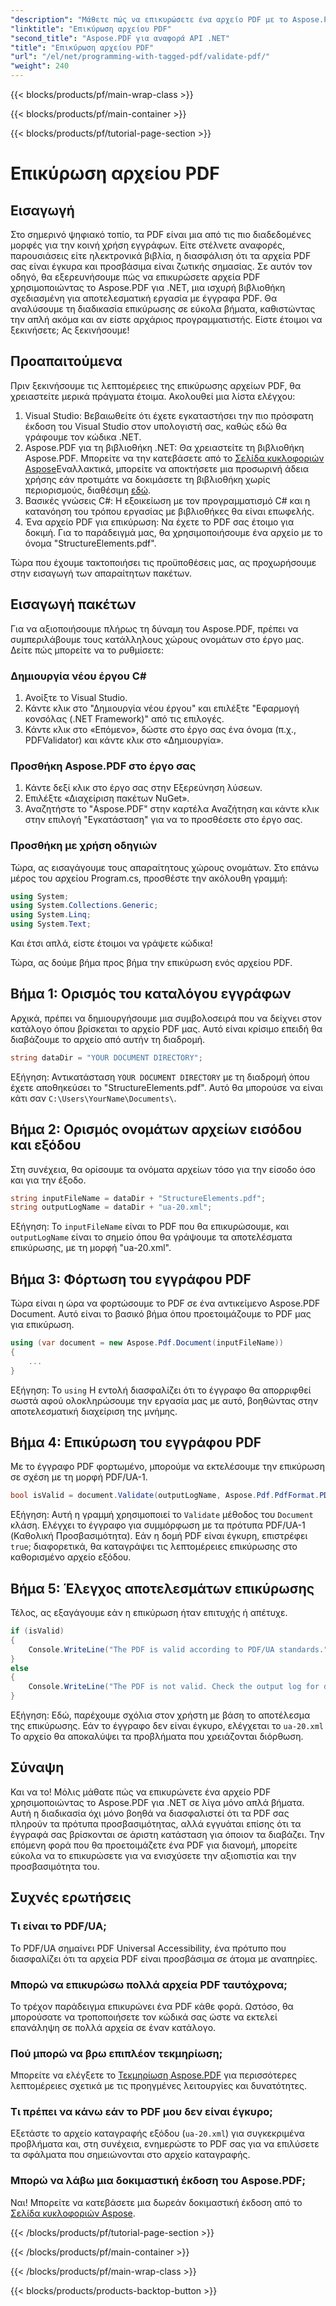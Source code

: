 ```yaml
---
"description": "Μάθετε πώς να επικυρώσετε ένα αρχείο PDF με το Aspose.PDF για .NET. Ελέγξτε τη συμμόρφωσή του με τα πρότυπα και δημιουργήστε μια αναφορά επικύρωσης."
"linktitle": "Επικύρωση αρχείου PDF"
"second_title": "Aspose.PDF για αναφορά API .NET"
"title": "Επικύρωση αρχείου PDF"
"url": "/el/net/programming-with-tagged-pdf/validate-pdf/"
"weight": 240
---
```


{{< blocks/products/pf/main-wrap-class >}}

{{< blocks/products/pf/main-container >}}

{{< blocks/products/pf/tutorial-page-section >}}

# Επικύρωση αρχείου PDF

## Εισαγωγή

Στο σημερινό ψηφιακό τοπίο, τα PDF είναι μια από τις πιο διαδεδομένες μορφές για την κοινή χρήση εγγράφων. Είτε στέλνετε αναφορές, παρουσιάσεις είτε ηλεκτρονικά βιβλία, η διασφάλιση ότι τα αρχεία PDF σας είναι έγκυρα και προσβάσιμα είναι ζωτικής σημασίας. Σε αυτόν τον οδηγό, θα εξερευνήσουμε πώς να επικυρώσετε αρχεία PDF χρησιμοποιώντας το Aspose.PDF για .NET, μια ισχυρή βιβλιοθήκη σχεδιασμένη για αποτελεσματική εργασία με έγγραφα PDF. Θα αναλύσουμε τη διαδικασία επικύρωσης σε εύκολα βήματα, καθιστώντας την απλή ακόμα και αν είστε αρχάριος προγραμματιστής. Είστε έτοιμοι να ξεκινήσετε; Ας ξεκινήσουμε!

## Προαπαιτούμενα

Πριν ξεκινήσουμε τις λεπτομέρειες της επικύρωσης αρχείων PDF, θα χρειαστείτε μερικά πράγματα έτοιμα. Ακολουθεί μια λίστα ελέγχου:

1. Visual Studio: Βεβαιωθείτε ότι έχετε εγκαταστήσει την πιο πρόσφατη έκδοση του Visual Studio στον υπολογιστή σας, καθώς εδώ θα γράφουμε τον κώδικα .NET.
2. Aspose.PDF για τη βιβλιοθήκη .NET: Θα χρειαστείτε τη βιβλιοθήκη Aspose.PDF. Μπορείτε να την κατεβάσετε από το [Σελίδα κυκλοφοριών Aspose](https://releases.aspose.com/pdf/net/)Εναλλακτικά, μπορείτε να αποκτήσετε μια προσωρινή άδεια χρήσης εάν προτιμάτε να δοκιμάσετε τη βιβλιοθήκη χωρίς περιορισμούς, διαθέσιμη [εδώ](https://purchase.aspose.com/temporary-license/).
3. Βασικές γνώσεις C#: Η εξοικείωση με τον προγραμματισμό C# και η κατανόηση του τρόπου εργασίας με βιβλιοθήκες θα είναι επωφελής.
4. Ένα αρχείο PDF για επικύρωση: Να έχετε το PDF σας έτοιμο για δοκιμή. Για το παράδειγμά μας, θα χρησιμοποιήσουμε ένα αρχείο με το όνομα "StructureElements.pdf".

Τώρα που έχουμε τακτοποιήσει τις προϋποθέσεις μας, ας προχωρήσουμε στην εισαγωγή των απαραίτητων πακέτων.

## Εισαγωγή πακέτων

Για να αξιοποιήσουμε πλήρως τη δύναμη του Aspose.PDF, πρέπει να συμπεριλάβουμε τους κατάλληλους χώρους ονομάτων στο έργο μας. Δείτε πώς μπορείτε να το ρυθμίσετε:

### Δημιουργία νέου έργου C#

1. Ανοίξτε το Visual Studio.
2. Κάντε κλικ στο "Δημιουργία νέου έργου" και επιλέξτε "Εφαρμογή κονσόλας (.NET Framework)" από τις επιλογές.
3. Κάντε κλικ στο «Επόμενο», δώστε στο έργο σας ένα όνομα (π.χ., PDFValidator) και κάντε κλικ στο «Δημιουργία».

### Προσθήκη Aspose.PDF στο έργο σας

1. Κάντε δεξί κλικ στο έργο σας στην Εξερεύνηση λύσεων.
2. Επιλέξτε «Διαχείριση πακέτων NuGet».
3. Αναζητήστε το "Aspose.PDF" στην καρτέλα Αναζήτηση και κάντε κλικ στην επιλογή "Εγκατάσταση" για να το προσθέσετε στο έργο σας.

### Προσθήκη με χρήση οδηγιών

Τώρα, ας εισαγάγουμε τους απαραίτητους χώρους ονομάτων. Στο επάνω μέρος του αρχείου Program.cs, προσθέστε την ακόλουθη γραμμή:

```csharp
using System;
using System.Collections.Generic;
using System.Linq;
using System.Text;
```

Και έτσι απλά, είστε έτοιμοι να γράψετε κώδικα!

Τώρα, ας δούμε βήμα προς βήμα την επικύρωση ενός αρχείου PDF.

## Βήμα 1: Ορισμός του καταλόγου εγγράφων

Αρχικά, πρέπει να δημιουργήσουμε μια συμβολοσειρά που να δείχνει στον κατάλογο όπου βρίσκεται το αρχείο PDF μας. Αυτό είναι κρίσιμο επειδή θα διαβάζουμε το αρχείο από αυτήν τη διαδρομή.

```csharp
string dataDir = "YOUR DOCUMENT DIRECTORY";
```

Εξήγηση: Αντικατάσταση `YOUR DOCUMENT DIRECTORY` με τη διαδρομή όπου έχετε αποθηκεύσει το "StructureElements.pdf". Αυτό θα μπορούσε να είναι κάτι σαν `C:\Users\YourName\Documents\`.

## Βήμα 2: Ορισμός ονομάτων αρχείων εισόδου και εξόδου

Στη συνέχεια, θα ορίσουμε τα ονόματα αρχείων τόσο για την είσοδο όσο και για την έξοδο. 

```csharp
string inputFileName = dataDir + "StructureElements.pdf";
string outputLogName = dataDir + "ua-20.xml";
```

Εξήγηση: Το `inputFileName` είναι το PDF που θα επικυρώσουμε, και `outputLogName` είναι το σημείο όπου θα γράψουμε τα αποτελέσματα επικύρωσης, με τη μορφή "ua-20.xml".

## Βήμα 3: Φόρτωση του εγγράφου PDF

Τώρα είναι η ώρα να φορτώσουμε το PDF σε ένα αντικείμενο Aspose.PDF Document. Αυτό είναι το βασικό βήμα όπου προετοιμάζουμε το PDF μας για επικύρωση.

```csharp
using (var document = new Aspose.Pdf.Document(inputFileName))
{
    ...
}
```

Εξήγηση: Το `using` Η εντολή διασφαλίζει ότι το έγγραφο θα απορριφθεί σωστά αφού ολοκληρώσουμε την εργασία μας με αυτό, βοηθώντας στην αποτελεσματική διαχείριση της μνήμης.

## Βήμα 4: Επικύρωση του εγγράφου PDF

Με το έγγραφο PDF φορτωμένο, μπορούμε να εκτελέσουμε την επικύρωση σε σχέση με τη μορφή PDF/UA-1. 

```csharp
bool isValid = document.Validate(outputLogName, Aspose.Pdf.PdfFormat.PDF_UA_1);
```

Εξήγηση: Αυτή η γραμμή χρησιμοποιεί το `Validate` μέθοδος του `Document` κλάση. Ελέγχει το έγγραφο για συμμόρφωση με τα πρότυπα PDF/UA-1 (Καθολική Προσβασιμότητα). Εάν η δομή PDF είναι έγκυρη, επιστρέφει `true`; διαφορετικά, θα καταγράψει τις λεπτομέρειες επικύρωσης στο καθορισμένο αρχείο εξόδου.

## Βήμα 5: Έλεγχος αποτελεσμάτων επικύρωσης

Τέλος, ας εξαγάγουμε εάν η επικύρωση ήταν επιτυχής ή απέτυχε.

```csharp
if (isValid)
{
    Console.WriteLine("The PDF is valid according to PDF/UA standards.");
}
else
{
    Console.WriteLine("The PDF is not valid. Check the output log for details.");
}
```

Εξήγηση: Εδώ, παρέχουμε σχόλια στον χρήστη με βάση το αποτέλεσμα της επικύρωσης. Εάν το έγγραφο δεν είναι έγκυρο, ελέγχεται το `ua-20.xml` Το αρχείο θα αποκαλύψει τα προβλήματα που χρειάζονται διόρθωση.

## Σύναψη

Και να το! Μόλις μάθατε πώς να επικυρώνετε ένα αρχείο PDF χρησιμοποιώντας το Aspose.PDF για .NET σε λίγα μόνο απλά βήματα. Αυτή η διαδικασία όχι μόνο βοηθά να διασφαλιστεί ότι τα PDF σας πληρούν τα πρότυπα προσβασιμότητας, αλλά εγγυάται επίσης ότι τα έγγραφά σας βρίσκονται σε άριστη κατάσταση για όποιον τα διαβάζει. Την επόμενη φορά που θα προετοιμάζετε ένα PDF για διανομή, μπορείτε εύκολα να το επικυρώσετε για να ενισχύσετε την αξιοπιστία και την προσβασιμότητα του.

## Συχνές ερωτήσεις

### Τι είναι το PDF/UA;  
Το PDF/UA σημαίνει PDF Universal Accessibility, ένα πρότυπο που διασφαλίζει ότι τα αρχεία PDF είναι προσβάσιμα σε άτομα με αναπηρίες.

### Μπορώ να επικυρώσω πολλά αρχεία PDF ταυτόχρονα;  
Το τρέχον παράδειγμα επικυρώνει ένα PDF κάθε φορά. Ωστόσο, θα μπορούσατε να τροποποιήσετε τον κώδικά σας ώστε να εκτελεί επανάληψη σε πολλά αρχεία σε έναν κατάλογο.

### Πού μπορώ να βρω επιπλέον τεκμηρίωση;  
Μπορείτε να ελέγξετε το [Τεκμηρίωση Aspose.PDF](https://reference.aspose.com/pdf/net/) για περισσότερες λεπτομέρειες σχετικά με τις προηγμένες λειτουργίες και δυνατότητες.

### Τι πρέπει να κάνω εάν το PDF μου δεν είναι έγκυρο;  
Εξετάστε το αρχείο καταγραφής εξόδου (`ua-20.xml`) για συγκεκριμένα προβλήματα και, στη συνέχεια, ενημερώστε το PDF σας για να επιλύσετε τα σφάλματα που σημειώνονται στο αρχείο καταγραφής.

### Μπορώ να λάβω μια δοκιμαστική έκδοση του Aspose.PDF;  
Ναι! Μπορείτε να κατεβάσετε μια δωρεάν δοκιμαστική έκδοση από το [Σελίδα κυκλοφοριών Aspose](https://releases.aspose.com/).

{{< /blocks/products/pf/tutorial-page-section >}}

{{< /blocks/products/pf/main-container >}}

{{< /blocks/products/pf/main-wrap-class >}}

{{< blocks/products/products-backtop-button >}}